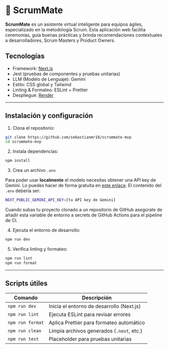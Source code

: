 # 🧠 ScrumMate

**ScrumMate** es un asistente virtual inteligente para equipos ágiles, especializado en la metodología Scrum. Esta aplicación web facilita ceremonias, guía buenas prácticas y brinda recomendaciones contextuales a desarrolladores, Scrum Masters y Product Owners.

## Tecnologías

- Framework: [Next.js](https://nextjs.org/)
- Jest (pruebas de componentes y pruebas unitarias)
- LLM (Modelo de Lenguaje): Gemini
- Estilo: CSS global y Tailwind
- Linting & Formateo: ESLint + Prettier
- Despliegue: [Render](https://render.com/)

---

## Instalación y configuración

1. Clona el repositorio:

```bash
git clone https://github.com/sebastianmr18/scrummate-mvp
cd scrummate-mvp
```

2. Instala dependencias:

```bash
npm install
```

3. Crea un archivo `.env`

Para poder usar **localmente** el modelo necesitas obtener una API key de Gemini. Lo puedes hacer de forma gratuita en [este enlace](https://ai.google.dev/gemini-api/docs/api-key?hl=es-419). El contenido del `.env` debería ser:

```bash
NEXT_PUBLIC_GEMINI_API_KEY=[tu API key de Gemini]
```

Cuando subas tu proyecto clonado a un repositorio de GitHub asegúrate de añadir esta variable de entorno a secrets de GitHub Actions para el pipeline de CI.

4. Ejecuta el entorno de desarrollo:

```bash
npm run dev
```

5. Verifica linting y formateo:

```bash
npm run lint
npm run format
```

---

## Scripts útiles

| Comando          | Descripción                                    |
| ---------------- | ---------------------------------------------- |
| `npm run dev`    | Inicia el entorno de desarrollo (Next.js)      |
| `npm run lint`   | Ejecuta ESLint para revisar errores            |
| `npm run format` | Aplica Prettier para formateo automático       |
| `npm run clean`  | Limpia archivos generados (`.next`, etc.)      |
| `npm run test`   | Placeholder para pruebas unitarias             |
